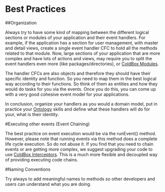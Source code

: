 # Best Practices

##Organization

Always try to have some kind of mapping between the different logical sections or modules of your application and their event handlers. For example, if the application has a section for user management, with master and detail views, create a single event handler CFC to hold all the methods related to that module. Now, large sections of your application that are more complex and have lots of actions and views, may require you to split the event handlers even more (like packages/directories), or [ColdBox Modules](http://wiki.coldbox.org/wiki/Modules.cfm).

The handler CFCs are also objects and therefore they should have their specific identity and function. So you need to map them in the best logical way according to their functions. So think of them as entities and how they would do tasks for you via the events. Once you do this, you can come up with a very good cohesive event model for your applications. 

In conclusion, organize your handlers as you would a domain model, put in practice your [Ontology](http://en.wikipedia.org/wiki/Ontology) skills and define what these handlers will do for your, what is their identity.

#Executing other events (Event Chaining)

The best practice on event execution would be via the runEvent() method. However, please note that running events via this method does a complete life cycle execution. So do not abuse it. If you find that you need to chain events or are getting more complex, we suggest upgrading your code to use [ColdBox Interceptors](http://wiki.coldbox.org/wiki/EventHandlers.cfm#Event_Caching). This is a much more flexible and decoupled way of providing executing code chains.

#Naming Conventions

Try always to add meaningful names to methods so other developers and users can understand what you are doing.

